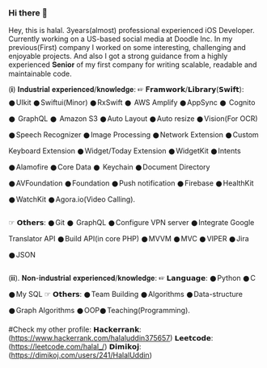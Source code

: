 ### Hi there 👋
Hey, this is halal. 3years(almost) professional experienced iOS Developer. Currently working on a US-based social media at Doodle Inc. In my previous(First) company I worked on some interesting, challenging and enjoyable projects. And also I got a strong guidance from a highly experienced 𝐒𝐞𝐧𝐢𝐨𝐫 of my first company for writing scalable, readable and maintainable code.

(𝐢) 𝐈𝐧𝐝𝐮𝐬𝐭𝐫𝐢𝐚𝐥 𝐞𝐱𝐩𝐞𝐫𝐢𝐞𝐧𝐜𝐞𝐝/𝐤𝐧𝐨𝐰𝐥𝐞𝐝𝐠𝐞:
☞︎ 𝐅𝗿𝗮𝗺𝘄𝗼𝗿𝗸/𝗟𝗶𝗯𝗿𝗮𝗿𝘆(𝗦𝘄𝗶𝗳𝘁): 𒊹︎UIkit 𒊹︎Swiftui(Minor) 𒊹︎RxSwift 𒊹︎ AWS Amplify 𒊹︎AppSync 𒊹︎ Cognito 𒊹︎ GraphQL 𒊹︎ Amazon S3 𒊹︎Auto Layout 𒊹︎Auto resize 𒊹︎Vision(For OCR) 𒊹︎Speech Recognizer 𒊹︎Image Processing 𒊹︎Network Extension 𒊹︎Custom Keyboard Extension 𒊹︎Widget/Today Extension 𒊹︎WidgetKit 𒊹︎Intents 𒊹︎Alamofire 𒊹︎Core Data 𒊹︎ Keychain 𒊹︎Document Directory 𒊹︎AVFoundation 𒊹︎Foundation 𒊹︎Push notification 𒊹︎Firebase 𒊹︎HealthKit 𒊹︎WatchKit 𒊹︎Agora.io(Video Calling).

☞ ︎𝗢𝘁𝗵𝗲𝗿𝘀: 𒊹︎Git 𒊹︎ GraphQL 𒊹︎Configure VPN server 𒊹︎Integrate Google Translator API 𒊹︎Build API(in core PHP) 𒊹︎MVVM 𒊹︎MVC 𒊹︎VIPER 𒊹︎Jira 𒊹︎JSON

(𝐢𝐢). 𝐍𝐨𝐧-𝐢𝐧𝐝𝐮𝐬𝐭𝐫𝐢𝐚𝐥 𝐞𝐱𝐩𝐞𝐫𝐢𝐞𝐧𝐜𝐞𝐝/𝐤𝐧𝐨𝐰𝐥𝐞𝐝𝐠𝐞:
☞ 𝗟𝗮𝗻𝗴𝘂𝗮𝗴𝗲: 𒊹︎Python 𒊹︎C 𒊹︎My SQL
☞︎ 𝗢𝘁𝗵𝗲𝗿𝘀: 𒊹︎Team Building 𒊹︎Algorithms 𒊹︎Data-structure 𒊹︎Graph Algorithms 𒊹︎OOP𒊹︎Teaching(Programming).

#Check my other profile:
𝗛𝗮𝗰𝗸𝗲𝗿𝗿𝗮𝗻𝗸: (https://www.hackerrank.com/halaluddin375657)
𝗟𝗲𝗲𝘁𝗰𝗼𝗱𝗲: (https://leetcode.com/halal_/)
𝗗𝗶𝗺𝗶𝗸𝗼𝗷: (https://dimikoj.com/users/241/HalalUddin)

<!--
**Halal375657/Halal375657** is a ✨ _special_ ✨ repository because its `README.md` (this file) appears on your GitHub profile.

Here are some ideas to get you started:

- 🔭 I’m currently working on ...
- 🌱 I’m currently learning ...
- 👯 I’m looking to collaborate on ...
- 🤔 I’m looking for help with ...
- 💬 Ask me about ...
- 📫 How to reach me: ...
- 😄 Pronouns: ...
- ⚡ Fun fact: ...
-->

